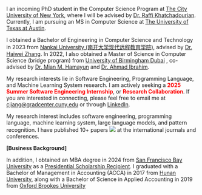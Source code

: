 I an incoming PhD student in the Computer Science Program at [The City University of New York](https://www.gc.cuny.edu/computer-science), where I will be advised by [Dr. Raffi Khatchadourian](https://khatchad.commons.gc.cuny.edu/). Currently, I am pursuing an MS in Computer Science at [The University of Texas at Austin](https://cdso.utexas.edu/mscs).

I obtained a Bachelor of Engineering in Computer Science and Technology in 2023 from [Nankai University (南开大学现代远程教育学院)](https://istudy.nankai.edu.cn/ycjy/ycjy_index.htm), advised by [Dr. Haiwei Zhang](https://dbis.nankai.edu.cn/2023/0322/c12139a506916/page.htm). In 2022, I also obtained a Master of Science in Computer Science (bridge program) from [University of Birmingham Dubai](https://www.birmingham.ac.uk/dubai/departments/computer-science) , co-advised by [Dr. Mian M. Hamayun](https://www.birmingham.ac.uk/staff/profiles/dubai/hamayun-mian) and [Dr. Ahmad Ibrahim](https://www.cs.bham.ac.uk/~ibrahima/).

My research interests lie in Software Engineering, Programming Language, and Machine Learning System research. I am actively seeking a<span style="color:red;"> **2025 Summer Software Engineering Internship**</span>, or <span style="color:red;">**Research Collaboration**</span>.  If you are interested in connecting, please feel free to email me at [cjiang@gradcenter.cuny.edu](mailto:cjiang@gradcenter.cuny.edu) or through [LinkedIn](https://www.linkedin.com/in/chufeng-jiang/).

My research interest includes software engineering, programming language, machine learning system, large language models, and pattern recognition. I have published 10+ papers <a href='https://scholar.google.com/citations?user=6i-r0JIAAAAJ&hl=en&oi=ao'><img src="https://img.shields.io/endpoint?logo=Google%20Scholar&url=https%3A%2F%2Fcdn.jsdelivr.net%2Fgh%2FRayeRen%2Frayeren.github.io@google-scholar-stats%2Fgs_data_shieldsio.json&labelColor=f6f6f6&color=9cf&style=flat&label=citations"></a> at the international journals and conferences. 

**[Business Background]**

In addition, I obtained an MBA degree in 2024 from [San Francisco Bay University](https://www.sfbu.edu/academics/school-of-business/mba) as a [Presidential Scholarship Recipient](https://www.sfbu.edu/admissions/scholarships/graduate-scholarships). I graduated with a Bachelor of Management in Accounting (ACCA) in 2017 from [Hunan University](https://ibschool.hnu.edu.cn/info/10908/94602.htm), along with a Bachelor of Science in Applied Accounting in 2019 from [Oxford Brookes University](https://www.brookes.ac.uk/business/undergraduate/bsc-applied-accounting) 
